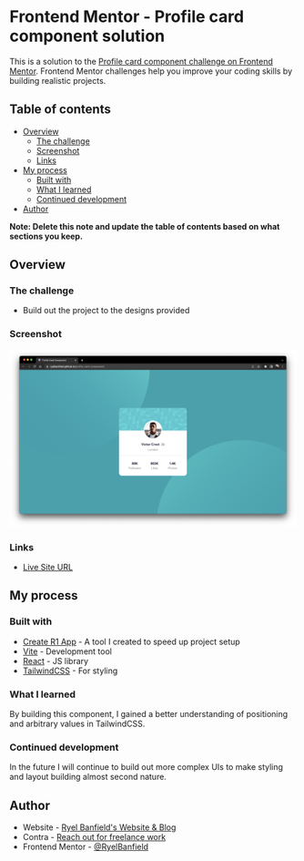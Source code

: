 # Frontend Mentor - Profile card component solution

This is a solution to the [Profile card component challenge on Frontend Mentor](https://www.frontendmentor.io/challenges/profile-card-component-cfArpWshJ). Frontend Mentor challenges help you improve your coding skills by building realistic projects.

## Table of contents

- [Overview](#overview)
  - [The challenge](#the-challenge)
  - [Screenshot](#screenshot)
  - [Links](#links)
- [My process](#my-process)
  - [Built with](#built-with)
  - [What I learned](#what-i-learned)
  - [Continued development](#continued-development)
- [Author](#author)

**Note: Delete this note and update the table of contents based on what sections you keep.**

## Overview

### The challenge

- Build out the project to the designs provided

### Screenshot

![](./screenshot.png)

### Links

- [Live Site URL](https://ryelbanfield.github.io/profile-card-component/)

## My process

### Built with

- [Create R1 App](https://www.npmjs.com/package/create-r1-app) - A tool I created to speed up project setup
- [Vite](https://vitejs.dev/) - Development tool
- [React](https://reactjs.org/) - JS library
- [TailwindCSS](https://tailwindcss.com/) - For styling

### What I learned

By building this component, I gained a better understanding of positioning and arbitrary values in TailwindCSS.

### Continued development

In the future I will continue to build out more complex UIs to make styling and layout building almost second nature.

## Author

- Website - [Ryel Banfield's Website & Blog](https://ryelbanfield.vercel.app/)
- Contra - [Reach out for freelance work](https://contra.com/ryelbanfield)
- Frontend Mentor - [@RyelBanfield](https://www.frontendmentor.io/profile/RyelBanfield)
